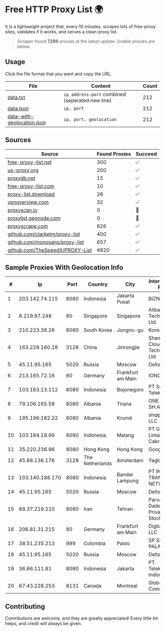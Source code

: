 
# Free HTTP Proxy List 🌍

It is a lightweight project that, every 10 minutes, scrapes lots of free-proxy sites, validates if it works, and serves a clean proxy list.


> Scraper found **7286** proxies at the latest update. Usable proxies are below.

## Usage

Click the file format that you want and copy the URL.


|File|Content|Count|
|----|-------|-----|
|[data.txt](https://raw.githubusercontent.com/themiralay/Proxy-List-World/master/data.txt)|`ip_address:port` combined (seperated new line)|212|
|[data.json](https://raw.githubusercontent.com/themiralay/Proxy-List-World/master/data.json)|`ip, port`|212|
|[data-with-geolocation.json](https://raw.githubusercontent.com/themiralay/Proxy-List-World/master/data-with-geolocation.json)|`ip, port, geolocation`|212|

## Sources

|Source|Found Proxies|Succeed|
|------|-------------|-------|
|[free-proxy-list.net](https://free-proxy-list.net)|300|✅|
|[us-proxy.org](https://www.us-proxy.org)|200|✅|
|[proxydb.net](http://proxydb.net)|15|✅|
|[free-proxy-list.com](https://free-proxy-list.com/?page=&port=&type%5B%5D=http&type%5B%5D=https&up_time=0&search=Search)|10|✅|
|[proxy-list.download](https://www.proxy-list.download/HTTP)|26|✅|
|[vpnoverview.com](https://vpnoverview.com/privacy/anonymous-browsing/free-proxy-servers)|32|✅|
|[proxyscan.io](https://www.proxyscan.io)|0|🚫|
|[proxylist.geonode.com](https://proxylist.geonode.com/api/proxy-list?limit=300&page=1&sort_by=lastChecked&sort_type=desc&protocols=http,https)|0|🚫|
|[proxyscrape.com](https://api.proxyscrape.com/v2/?request=displayproxies&protocol=http&timeout=10000&country=all&ssl=all&anonymity=all)|826|✅|
|[github.com/clarketm/proxy-list](https://raw.githubusercontent.com/clarketm/proxy-list/master/proxy-list-raw.txt)|400|✅|
|[github.com/monosans/proxy-list](https://raw.githubusercontent.com/monosans/proxy-list/main/proxies/http.txt)|657|✅|
|[github.com/TheSpeedX/PROXY-List](https://raw.githubusercontent.com/TheSpeedX/PROXY-List/master/http.txt)|4820|✅|


## Sample Proxies With Geolocation Info

|#|Ip|Port|Country|City|Internet Service Provider|
|-|--|----|-------|----|-------------------------|
|1|203.142.74.115|8080|Indonesia|Jakarta Pusat|BIZNET|
|2|8.219.97.248|80|Singapore|Singapore|Alibaba (US) Technology Co., Ltd.|
|3|210.223.38.26|8080|South Korea|Jongno-gu|Korea Telecom|
|4|163.228.160.18|3128|China|Jinrongjie|Shanghai Blue Cloud Technology Co., Ltd|
|5|45.11.95.165|5020|Russia|Moscow|Delta Ltd|
|6|213.165.72.16|80|Germany|Frankfurt am Main|IONOS SE|
|7|103.163.13.112|8080|Indonesia|Bojonegoro|PT Solusi Media Telekomunikasi|
|8|79.106.165.58|8080|Albania|Tirana|ONE ALBANIA SH.A.|
|9|185.196.182.22|8080|Albania|Krumë|shqiponjaisp.al LLC|
|10|103.184.19.99|8080|Indonesia|Malang|PT Garuda Lintas Cakrawala|
|11|35.220.236.96|8080|Hong Kong|Hong Kong|Google LLC|
|12|45.88.138.176|3128|The Netherlands|Amsterdam|Yaglom Labs Ltd|
|13|103.140.188.170|8080|Indonesia|Bandar Lampung|PT INDONESIA TRANS NETWORK|
|14|45.11.95.165|5020|Russia|Moscow|Delta Ltd|
|15|89.37.219.210|8080|Iran|Tehran|Parvaresh Dadeha Co. Private Joint Stock|
|16|206.81.31.215|80|Germany|Frankfurt am Main|DigitalOcean, LLC|
|17|38.51.235.213|999|Colombia|Pasto|SP SISTEMAS PALACIOS LTDA|
|18|45.11.95.165|5020|Russia|Moscow|Delta Ltd|
|19|36.66.111.81|8080|Indonesia|Jakarta|PT. Telekomunikasi Indonesia|
|20|67.43.228.253|8131|Canada|Montreal|GloboTech Communications|



## Contributing

Contributions are welcome, and they are greatly appreciated! Every
little bit helps, and credit will always be given.

